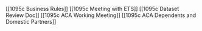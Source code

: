 [[1095c Business Rules]]
[[1095c Meeting with ETS]]
[[1095c Dataset Review Doc]]
[[1095c ACA Working Meeting]]
[[1095c ACA Dependents and Domestic Partners]]
